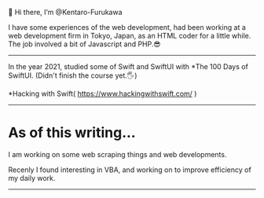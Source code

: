 👋 Hi there,
I’m @Kentaro-Furukawa

I have some experiences of the web development, had been working at a web development firm in Tokyo, Japan, as an HTML coder for a little while. The job involved a bit of Javascript and PHP.😎

**************************

In the year 2021, studied some of Swift and SwiftUI with *The 100 Days of SwiftUI.
(Didn't finish the course yet.🖐)

*Hacking with Swift( https://www.hackingwithswift.com/ )

----------

<h1>As of this writing...</h1>

<p>I am working on some web scraping things and web developments.</p>
<p>Recenly I found interesting in VBA, and working on to improve efficiency of my daily work.</p>

----------
